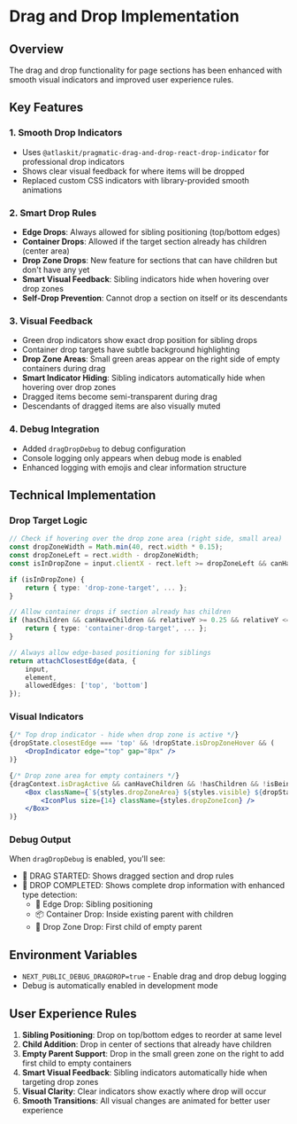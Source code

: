 # Drag and Drop Implementation

## Overview
The drag and drop functionality for page sections has been enhanced with smooth visual indicators and improved user experience rules.

## Key Features

### 1. Smooth Drop Indicators
- Uses `@atlaskit/pragmatic-drag-and-drop-react-drop-indicator` for professional drop indicators
- Shows clear visual feedback for where items will be dropped
- Replaced custom CSS indicators with library-provided smooth animations

### 2. Smart Drop Rules
- **Edge Drops**: Always allowed for sibling positioning (top/bottom edges)
- **Container Drops**: Allowed if the target section already has children (center area)
- **Drop Zone Drops**: New feature for sections that can have children but don't have any yet
- **Smart Visual Feedback**: Sibling indicators hide when hovering over drop zones
- **Self-Drop Prevention**: Cannot drop a section on itself or its descendants

### 3. Visual Feedback
- Green drop indicators show exact drop position for sibling drops
- Container drop targets have subtle background highlighting
- **Drop Zone Areas**: Small green areas appear on the right side of empty containers during drag
- **Smart Indicator Hiding**: Sibling indicators automatically hide when hovering over drop zones
- Dragged items become semi-transparent during drag
- Descendants of dragged items are also visually muted

### 4. Debug Integration
- Added `dragDropDebug` to debug configuration
- Console logging only appears when debug mode is enabled
- Enhanced logging with emojis and clear information structure

## Technical Implementation

### Drop Target Logic
```typescript
// Check if hovering over the drop zone area (right side, small area)
const dropZoneWidth = Math.min(40, rect.width * 0.15);
const dropZoneLeft = rect.width - dropZoneWidth;
const isInDropZone = input.clientX - rect.left >= dropZoneLeft && canHaveChildren && !hasChildren;

if (isInDropZone) {
    return { type: 'drop-zone-target', ... };
}

// Allow container drops if section already has children
if (hasChildren && canHaveChildren && relativeY >= 0.25 && relativeY <= 0.75) {
    return { type: 'container-drop-target', ... };
}

// Always allow edge-based positioning for siblings
return attachClosestEdge(data, {
    input,
    element,
    allowedEdges: ['top', 'bottom']
});
```

### Visual Indicators
```jsx
{/* Top drop indicator - hide when drop zone is active */}
{dropState.closestEdge === 'top' && !dropState.isDropZoneHover && (
    <DropIndicator edge="top" gap="8px" />
)}

{/* Drop zone area for empty containers */}
{dragContext.isDragActive && canHaveChildren && !hasChildren && !isBeingDragged && (
    <Box className={`${styles.dropZoneArea} ${styles.visible} ${dropState.isDropZoneHover ? styles.active : ''}`}>
        <IconPlus size={14} className={styles.dropZoneIcon} />
    </Box>
)}
```

### Debug Output
When `dragDropDebug` is enabled, you'll see:
- 🚀 DRAG STARTED: Shows dragged section and drop rules
- 🎯 DROP COMPLETED: Shows complete drop information with enhanced type detection:
  - 📏 Edge Drop: Sibling positioning
  - 📦 Container Drop: Inside existing parent with children
  - 🎯 Drop Zone Drop: First child of empty parent

## Environment Variables
- `NEXT_PUBLIC_DEBUG_DRAGDROP=true` - Enable drag and drop debug logging
- Debug is automatically enabled in development mode

## User Experience Rules
1. **Sibling Positioning**: Drop on top/bottom edges to reorder at same level
2. **Child Addition**: Drop in center of sections that already have children
3. **Empty Parent Support**: Drop in the small green zone on the right to add first child to empty containers
4. **Smart Visual Feedback**: Sibling indicators automatically hide when targeting drop zones
5. **Visual Clarity**: Clear indicators show exactly where drop will occur
6. **Smooth Transitions**: All visual changes are animated for better user experience 